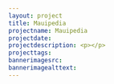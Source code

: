 ```yaml
---
layout: project
title: Mauipedia
projectname: Mauipedia
projectdate:
projectdescription: <p></p>
projecttags:
bannerimagesrc:
bannerimagealttext:
---
```

